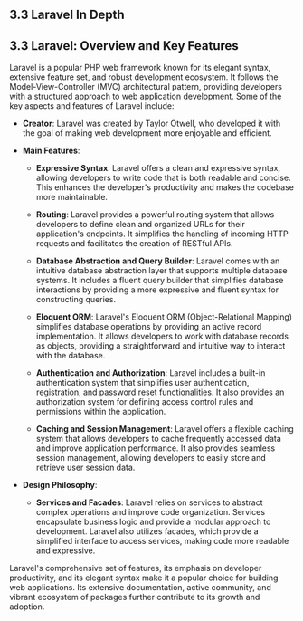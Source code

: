 ## 3.3 Laravel In Depth

## 3.3 Laravel: Overview and Key Features

Laravel is a popular PHP web framework known for its elegant syntax, extensive feature set, and robust development ecosystem. It follows the Model-View-Controller (MVC) architectural pattern, providing developers with a structured approach to web application development. Some of the key aspects and features of Laravel include:

- **Creator**: Laravel was created by Taylor Otwell, who developed it with the goal of making web development more enjoyable and efficient.

- **Main Features**:
    - **Expressive Syntax**: Laravel offers a clean and expressive syntax, allowing developers to write code that is both readable and concise. This enhances the developer's productivity and makes the codebase more maintainable.

    - **Routing**: Laravel provides a powerful routing system that allows developers to define clean and organized URLs for their application's endpoints. It simplifies the handling of incoming HTTP requests and facilitates the creation of RESTful APIs.

    - **Database Abstraction and Query Builder**: Laravel comes with an intuitive database abstraction layer that supports multiple database systems. It includes a fluent query builder that simplifies database interactions by providing a more expressive and fluent syntax for constructing queries.

    - **Eloquent ORM**: Laravel's Eloquent ORM (Object-Relational Mapping) simplifies database operations by providing an active record implementation. It allows developers to work with database records as objects, providing a straightforward and intuitive way to interact with the database.

    - **Authentication and Authorization**: Laravel includes a built-in authentication system that simplifies user authentication, registration, and password reset functionalities. It also provides an authorization system for defining access control rules and permissions within the application.

    - **Caching and Session Management**: Laravel offers a flexible caching system that allows developers to cache frequently accessed data and improve application performance. It also provides seamless session management, allowing developers to easily store and retrieve user session data.

- **Design Philosophy**:
    - **Services and Facades**: Laravel relies on services to abstract complex operations and improve code organization. Services encapsulate business logic and provide a modular approach to development. Laravel also utilizes facades, which provide a simplified interface to access services, making code more readable and expressive.

Laravel's comprehensive set of features, its emphasis on developer productivity, and its elegant syntax make it a popular choice for building web applications. Its extensive documentation, active community, and vibrant ecosystem of packages further contribute to its growth and adoption.

